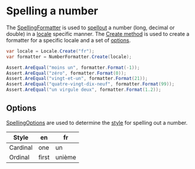 ﻿# Spelling a number

The [SpellingFormatter](xref:Sepia.Globalization.Numbers.SpellingFormatter) is used to 
[spellout](xref:Sepia.Globalization.Numbers.SpellingFormatter.Format*) a number (long, decimal or double) in a 
[locale](../locale.md) specific manner. The [Create method](xref:Sepia.Globalization.Numbers.SpellingFormatter.Create*) 
is used to create a formatter for a specific locale and a set of 
[options](xref:Sepia.Globalization.Numbers.SpellingOptions).

```csharp
var locale = Locale.Create("fr");
var formatter = NumberFormatter.Create(locale);

Assert.AreEqual("moins un", formatter.Format(-1));
Assert.AreEqual("zéro", formatter.Format(0));
Assert.AreEqual("vingt-et-un", formatter.Format(21));
Assert.AreEqual("quatre-vingt-dix-neuf", formatter.Format(99));
Assert.AreEqual("un virgule deux", formatter.Format(1.2));
```
## Options

[SpellingOptions](xref:Sepia.Globalization.Numbers.SpellingOptions) are used to 
determine the [style](xref:Sepia.Globalization.Numbers.SpellingStyle) for 
spelling out a number.

| Style    | en    | fr |
| -------- | ----  | ----- |
| Cardinal | one   | un |
| Ordinal  | first | unième |

